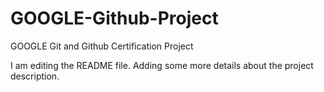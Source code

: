 # GOOGLE-Github-Project
GOOGLE Git and Github Certification Project

I am editing the README file. Adding some more details about the project description.
